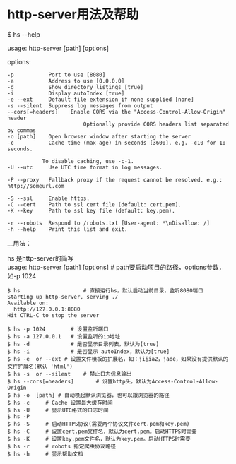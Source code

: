 # 		http-server用法及帮助

$ hs --help

usage: http-server [path] [options]<br>

options:<br>

  	-p           Port to use [8080]
  	-a           Address to use [0.0.0.0]
  	-d           Show directory listings [true]
  	-i           Display autoIndex [true]
  	-e --ext     Default file extension if none supplied [none]
  	-s --silent  Suppress log messages from output
  	--cors[=headers]   	Enable CORS via the "Access-Control-Allow-Origin" header
                     		Optionally provide CORS headers list separated by commas
  	-o [path]    Open browser window after starting the server
  	-c           Cache time (max-age) in seconds [3600], e.g. -c10 for 10 seconds.

               To disable caching, use -c-1.
  	-U --utc     Use UTC time format in log messages.

  	-P --proxy   Fallback proxy if the request cannot be resolved. e.g.: http://someurl.com

  	-S --ssl     Enable https.
  	-C --cert    Path to ssl cert file (default: cert.pem).
  	-K --key     Path to ssl key file (default: key.pem).

  	-r --robots  Respond to /robots.txt [User-agent: *\nDisallow: /]
  	-h --help    Print this list and exit.


__用法：

hs 是http-server的简写<br>
usage: http-server [path] [options] 		# path要启动项目的路径，options参数，如-p 1024 <br>
 
	$ hs					# 直接运行hs，默认启动当前目录，监听8080端口
 	Starting up http-server, serving ./
	Available on:
	  http://127.0.0.1:8080
	Hit CTRL-C to stop the server

	$ hs -p 1024 		# 设置监听端口
	$ hs -a 127.0.0.1 	# 设置监听的ip地址
	$ hs -d 			# 是否显示目录列表，默认为[true]
	$ hs -i 			# 是否显示 autoIndex，默认为[true]
	$ hs -e  or --ext # 设置文件模板的扩展名，如：jijia2，jade，如果没有提供默认的文件扩展名(默认 'html')
	$ hs -s  or --silent 	# 禁止日志信息输出
	$ hs --cors[=headers]    	# 设置http头，默认为Access-Control-Allow-Origin
	$ hs -o  [path]	# 自动唤起默认浏览器，也可以跟浏览器的路径
	$ hs -c 	# Cache 设置最大缓存时间
	$ hs -U 	# 显示UTC格式的日志时间
	$ hs -P 
	$ hs -S 	# 启动HTTPS协议(需要两个协议文件cert.pem和key.pem)
	$ hs -C 	# 设置cert.pem文件名，默认为cert.pem。启动HTTPS时需要
	$ hs -K 	# 设置key.pem文件名，默认为key.pem。启动HTTPS时需要
	$ hs -r 	# robots 指定爬虫协议路径
	$ hs -h 	# 显示帮助文档
